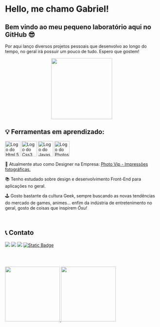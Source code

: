 # Hello, me chamo Gabriel! 
## Bem vindo ao meu pequeno laboratório aqui no GitHub 😎
<p>Por aqui lanço diversos projetos pessoais que desenvolvo ao longo do tempo, no geral irá possuir um pouco de tudo. Espero que gostem!</p>
<p align="center"> <img src="https://media.tenor.com/dl5nJJakC38AAAAi/steins-gate-sticker.gif" width="200"></p>






## 💡 Ferramentas em aprendizado:
  <img src="https://cdn.jsdelivr.net/gh/devicons/devicon/icons/html5/html5-original.svg" alt="Logo do Html 5" width="50"/>  <img src="https://cdn.jsdelivr.net/gh/devicons/devicon/icons/css3/css3-original.svg" alt="Logo do Css3" width="50"/> <img src="https://cdn.jsdelivr.net/gh/devicons/devicon/icons/javascript/javascript-original.svg" alt="Logo do Javascript" width="50"/> <img src="https://cdn.jsdelivr.net/gh/devicons/devicon/icons/photoshop/photoshop-plain.svg" width="50" alt="Logo do Photoshop"/>

<p>📸 Atualmente atuo como Designer na Empresa: <a href="https://www.facebook.com/povoafotos/?locale=pt_BR">Photo Vip - Impressões fotográficas.</a></p>
<p>📚 Tenho estudado sobre design e desenvolvimento Front-End para aplicações no geral.</p>
<p>🕹️ Gosto bastante da cultura Geek, sempre buscando as novas tendências do mercado de games, animes... enfim da indústria de entretenimento no geral, gosto de coisas que inspirem <em>Ôsu!</em></p>

<br>
        
## 📞 Contato
<div>
<a href="https://www.instagram.com/gab.martins05/" target="_blank"><img loading="lazy" src="https://img.shields.io/badge/-Instagram-%23E4405F?style=for-the-badge&logo=instagram&logoColor=white" target="_blank"></a>
<a href = "mailto:gabriel.obom01@gmail.com"><img loading="lazy" src="https://img.shields.io/badge/Gmail-D14836?style=for-the-badge&logo=gmail&logoColor=white" target="_blank"></a>
<a href="https://www.linkedin.com/in/gabriel-martins2003/" target="_blank"><img loading="lazy" src="https://img.shields.io/badge/-LinkedIn-%230077B5?style=for-the-badge&logo=linkedin&logoColor=white" target="_blank"></a>   
<a href="https://twitter.com/gabrielgerald15" target="_blank"> <img alt="Static Badge" src="https://img.shields.io/badge/TWITTER(X)-000000?style=for-the-badge&logo=x"></a>   
 

</div>

<br><br>

<div>
<a href="https://github.com/seu-usuário-aqui">
<img loading="lazy" height="180em" src="https://github-readme-stats.vercel.app/api/top-langs/?username=gabrielPereira360&layout=compact&langs_count=7&theme=dracula"/>
<img loading="lazy" height="180em" src="https://github-readme-stats.vercel.app/api?username=gabrielPereira360&show_icons=true&theme=dracula&include_all_commits=true&count_private=true"/>
</div>
